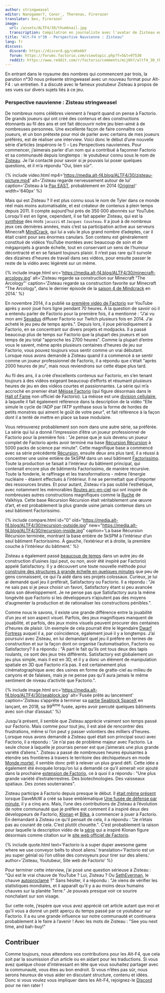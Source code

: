```yaml
---
author: stringweasel
editor: Nanogamer7, Conor_, Therenas, Firerazer
translator: bev, Firerazer
image:
  url: /assets/ALTF4/30/thumbnail.jpg
  transcription: Compilatron en journaliste avec l'avatar de Zisteau en arrière-plan.
title: "Alt-F4 n°30 - Perspective Nauvienne : Zisteau"
lang: fr
discuss:
  discord: https://discord.gg/ceKebbY
  forum: https://forums.factorio.com/viewtopic.php?f=5&t=97530
  reddit: https://www.reddit.com/r/factorio/comments/mij6h7/altf4_30_the_nauvian_perspective_zisteau/ 
---
```


En entrant dans le royaume des nombres qui commencent par trois, la parution n°30 nous présente stringweasel avec un nouveau format pour Alt-F4 : un entretien. Il a discuté avec le fameux youtubeur Zisteau à propos de ses vues sur divers sujets liés à ce jeu.

### Perspective nauvienne : Zisteau <author>stringweasel</author>

De nombreux noms célèbres viennent à l’esprit quand on pense à Factorio. De grands joueurs qui ont créé des contenus et des constructions étonnants au fil des ans et ont fait découvrir notre jeu bien-aimé à de nombreuses personnes. Une excellente façon de faire connaître ces joueurs, et un bon prétexte pour moi de parler avec certains de mes joueurs préférés, est de réaliser une interview.  Voici donc le début d’une nouvelle série d’articles (espérons-le !) – Les Perspectives nauviennes. Pour commencer, j’aimerais parler d’un nom qui a contribué à façonner Factorio et sa communauté depuis longtemps : le youtubeur connu sous le nom de [Zisteau](https://www.youtube.com/user/Zisteau). Je l’ai contacté pour savoir si je pouvais lui poser quelques questions, et il m’a répondu "Oui, bien sûr".

{% include video.html mp4='https://media.alt-f4.blog/ALTF4/30/zisteau-picture.mp4' alt='Zisteau regarde nerveusement autour de lui' caption='Zisteau à la <a href="http://mindcrack.altervista.org/wiki/Penny_Arcade_Expo#Attendees_4">Pax EAST</a>, probablement en 2014 (<a href="https://gfycat.com/lastmaturedoctorfish-nervous">Origine</a>)' width='640px' %}

Mais qui est Zisteau ? Il est plus connu sous le nom de Tyler dans ce monde réel mais moins automatisable, et est créateur de contenus à plein temps depuis 2011. Il compte aujourd’hui près de 350 000 abonnés sur YouTube. Lorsqu’il est en ligne, cependant, il se fait appeler Zisteau, qui est la [synthèse](http://mindcrack.altervista.org/wiki/Zisteau) des mots `jacuzzi` et `Jacques Cousteau`. Il a joué à de nombreux jeux ces dernières années, mais c’est sa participation active aux serveurs Minecraft [MindCrack](http://mindcrack.altervista.org/wiki/Mindcrack), qui lui a valu le plus grand nombre d’adeptes, car il était craint pour ses énormes canulars. Son contenu est généralement constitué de vidéos YouTube montées avec beaucoup de soin et de mégaprojets à grande échelle, tout en conservant un sens de l’humour décontracté et en se faisant toujours plaisir. Il n’est pas rare qu’il survole des dizaines d’heures de travail dans ses vidéos, pour ensuite passer le reste de la vidéo avec légèreté sur un mème.

{% include image.html src='https://media.alt-f4.blog/ALTF4/30/minecraft-arcology.jpg' alt='Zisteau regarde sa construction sur Minecraft “The Arcology”' caption='Zisteau regarde sa construction favorite sur Minecraft “The Arcology”, dans le dernier épisode de la <a href="https://youtu.be/ZspHTWWFtRQ">saison 4 de Mindcrack</a> en 2014.' %}

En novembre 2014, il a publié sa [première vidéo de Factorio](https://youtu.be/aGnifxzUVcg) sur YouTube après y avoir joué hors ligne pendant 70 heures. À la question de savoir où il a entendu parler de Factorio pour la première fois, il a mentionné : "J’ai vu mon ami [Sevadus](http://www.twitch.tv/sevadus) diffuser Factorio sur Twitch plusieurs fois en 2014. J’ai acheté le jeu peu de temps après.". Depuis lors, il joue périodiquement à Factorio, en se concentrant sur divers projets et modpacks. Il a passé beaucoup plus de temps sur Factorio que la plupart des joueurs et son temps de jeu total "approche les 2700 heures". Comme la plupart d’entre vous le savent, même après plusieurs centaines d’heures de jeu sur Factorio, vous pouvez toujours vous sentir comme un vrai débutant. Lorsque nous avons demandé à Zisteau quand il a commencé à se sentir comme un joueur professionnel de Factorio, il a répondu que c’était "après 2000 heures de jeu", mais nous reviendrons sur cette étape plus tard.

Au fil des ans, il a créé d’excellents contenus sur Factorio, en s’en tenant toujours à des vidéos exigeant beaucoup d’efforts et résumant plusieurs heures de jeu en des vidéos courtes et passionnantes. La série qui m’a accroché en premier était [Méiose Factorio](https://www.youtube.com/playlist?list=PLVPJ1jbg0CaFzYF6jJyUIJYXYpCE4UIr3) (qui figure désormais dans le [Hall of Fame](https://mods.factorio.com/mod/HallOfFame) non officiel de Factorio). La méiose est une [division cellulaire](https://en.wikipedia.org/wiki/Meiosis), à laquelle il fait également référence dans la description de la vidéo "Elle simule le cycle de l’ADP par l’ATP synthase sous la forme de hordes de petits monstres qui aiment le goût de votre peur", et fait référence à la façon dont il a tenté de mettre en place sa base modulaire.

Vous retrouverez probablement son nom dans une autre série, sa préférée. La série qui lui a donné l’impression d’être un joueur professionnel de Factorio pour la première fois : "Je pense que je suis devenu un joueur complet de Factorio après avoir terminé ma base [Récursion Récursion](https://www.youtube.com/playlist?list=PLVPJ1jbg0CaEmsyyTMXc6k9UAvJEHMITh) à 5000 packs de science par minute". Cette magnifique base a commencé avec sa série précédente [Récursion](https://www.youtube.com/playlist?list=PLVPJ1jbg0CaFcabUTWbxjYppVK9c4FA8a), ensuite deux ans plus tard, il a réussi à concentrer une usine entière de 5kSPM dans un seul bâtiment [Factorissimo](https://mods.factorio.com/mod/Factorissimo2). Toute la production se faisait à l’intérieur du bâtiment principal, qui contenait encore plus de bâtiments Factorissimo, de manière récursive. Toute la fonderie, le raffinage et les transformations - même l’énergie nucléaire - étaient effectués à l’intérieur. Il ne se permettait que d’importer des ressources brutes. Et pour autant, Zisteau n’a pas oublié l’esthétique, avec notamment les mémorables [Routes arc-en-ciel](https://youtu.be/-WhDtg-6_b4?t=96) qui ont inspiré de nombreuses autres constructions magnifiques comme la [Ruche](https://youtu.be/hWOZiN1kaAc) de Valkhiya. Cette base Récursion Récursion était véritablement une œuvre d’art, et est probablement la plus grande usine jamais contenue dans un seul bâtiment Factorissimo.

{% include compare.html id="0" old="https://media.alt-f4.blog/ALTF4/30/recursion-outside.jpg" new="https://media.alt-f4.blog/ALTF4/30/recursion-inside.jpg" caption='La base Récursion Récursion terminée, montrant la base entière de 5kSPM à l’intérieur d’un seul bâtiment Factorissimo. À gauche, l’extérieur et à droite, la première couche à l’intérieur du bâtiment.' %}

Zisteau a également passé [beaucoup de temps](https://www.youtube.com/playlist?list=PLVPJ1jbg0CaE8bz7-qtoLfRcG7QlUwT-L) dans un autre jeu de construction d’usines (qui peut, ou non, avoir été inspiré par Factorio) appelé Satisfactory. Il y a découvert une toute nouvelle méthode pour [construire des structures à grande échelle en quelques minutes](https://youtu.be/T6F0IQqNQmU) que peu de gens connaissent, ce qui l’a aidé dans ses projets colossaux. Curieux, je lui ai demandé quel jeu il préférait, Satisfactory ou Factorio. Il a répondu : "Je ne sais pas si je peux choisir un favori, Satisfactory étant si peu avancée dans son développement. Je ne pense pas que Satisfactory aura la même longévité que Factorio si les développeurs n’ajoutent pas des moyens d’augmenter la production et de rationaliser les constructions pénibles.".

Comme nous le savons, il existe une grande différence entre la jouabilité d’un jeu et son aspect visuel. Parfois, des jeux magnifiques manquent de jouabilité, et parfois, des jeux moins visuels peuvent procurer des centaines d’heures de plaisir. Un exemple de cela pourrait être le légendaire [Dwarf Fortress](http://www.bay12games.com/dwarves/) auquel il a, par coïncidence, également joué il y a longtemps. J’ai poursuivi avec Zisteau, en lui demandant quel jeu il préfère en termes de construction et sur la façon dont on organise l’automatisation, Factorio ou Satisfactory? Il a répondu : "À part le fait qu’ils ont tous deux des tapis roulants, ce sont des jeux très différents. Satisfactory est globalement un jeu plus simple, mais il est en 3D, et il y a donc un élément de manipulation spatiale en 3D que Factorio n’a pas. Il est certainement plus cinématographique avec des usines en forme de gratte-ciel au milieu de canyons et de falaises, mais je ne pense pas qu’il aura jamais le même sentiment de niveau d’activité que Factorio.".

{% include image.html src='https://media.alt-f4.blog/ALTF4/30/seablock.jpg' alt='Fusée prête au lancement' caption='Zisteau s’apprête à terminer sa <a href="https://www.youtube.com/playlist?list=PLVPJ1jbg0CaGW9Z7ZmBkaD4gvVjnkyXQA">partie Seablock SpaceX</a> en lançant, en 2018, sa 99<sup>ième</sup> fusée, après avoir percuté quelques bâtiments avec son char d’assaut.' %}

Jusqu'à présent, il semble que Zisteau apprécie vraiment son temps passé sur Factorio. Mais comme pour tout jeu, il est aisé de rencontrer des frustrations, même si l’on peut y passer volontiers des milliers d’heures. Lorsque nous avons demandé à Zisteau quel était son principal souci avec Factorio, il a répondu : "Je n’ai pas de problème majeur avec Factorio. La seule chose à laquelle je pourrais penser est que j’aimerais une plus grande variété d’aliens.". Zisteau a passé de nombreuses heures épuisantes à étendre ses frontières à travers le territoire des déchiqueteurs en mode [Monde mortel](https://youtu.be/Z2C1pOMY5og?t=96), il semble donc prêt à relever un plus grand défi. Cette idée a également été évoquée lorsqu’on lui a demandé ce qu’il aimerait voir ajouté dans la prochaine [extension de Factorio](https://factorio.com/blog/post/fff-365), ce à quoi il a répondu : "Une plus grande variété d’extraterrestres. Des biotechnologies. Des vaisseaux spatiaux. Des zones souterraines".

Zisteau participe à Factorio depuis presque le début. Il [était même présent](https://www.reddit.com/r/factorio/comments/3biwcf/one_minute_rocket_defense/csmk0he?utm_source=share&utm_medium=web2x&context=3) lorsque DaveMcW a créé sa base emblématique [Une fusée de défense par minute](https://alt-f4.blog/ALTF4-13/), il y a cinq ans. Mais, l’une des contributions de Zisteau à l’évolution de notre communauté que je préfère est comment il a inspiré deux des développeurs de Factorio, [Klonan](https://factorio.com/blog/post/fff-300) et [Bilka](https://forums.factorio.com/viewtopic.php?p=396505#p396505), à commencer à jouer à Factorio. En demandant à Zisteau ce qu’il pensait de cela, il a répondu : "Je n’étais pas au courant de cela. C’est plutôt chouette.". C’est probablement la raison pour laquelle la description vidéo de la [série](https://youtu.be/aGnifxzUVcg) qui a inspiré Klonan figure désormais comme citation sur le [site web officiel de Factorio](https://www.factorio.com/).

{% include quote.html text='Factorio is a super duper awesome game where we use conveyor belts to shoot aliens.' translation='Factorio est un jeu super génial où l’on utilise des convoyeurs pour tirer sur des aliens.'  author='Zisteau, Youtubeur, Site web de Factorio' %}

Pour terminer cette interview, j’ai posé une question sérieuse à Zisteau : "Qui est le vrai chauve de YouTube ? Lui, Zisteau ? Ou [SethEverman](https://youtu.be/xCY9B8POq3A), le chauve [autoproclamé](https://www.youtube.com/watch?v=DyDfgMOUjCI&lc=Ugyb0OkJoZemhn5BD194AaABAg&ab_channel=BillieEilishVEVO) ?" Sans hésiter, il a répondu : "Je viens de vérifier les statistiques mondiales, et il apparaît qu’il y a au moins deux humains chauves sur la planète Terre." Je pouvais presque voir ce sourire nonchalant sur son visage.

Sur cette note, j’espère que vous avez apprécié cet article autant que moi et qu’il vous a donné un petit aperçu du temps passé par ce youtubeur sur Factorio. Il a eu une grande influence sur notre communauté et continuera probablement à le faire à l’avenir ! Avec les mots de Zisteau : "See you next time, and bah-buy!"

## Contribuer

Comme toujours, nous attendons vos contributions pour les Alt-F4, que cela soit par la soumission d’un article ou en aidant pour les traductions. Si vous avez quelque chose d’intéressant en tête que vous souhaitez partager avec la communauté, vous êtes au bon endroit. Si vous n’êtes pas sûr, nous serons heureux de vous aider en discutant structure, contenu et idées. Donc si vous voulez vous impliquer dans les Alt-F4, rejoignez-le [Discord](https://discord.gg/nxnCFkb) pour ne rien rater !

